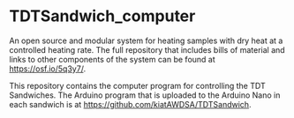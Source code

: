 # TDTSandwich_computer
An open source and modular system for heating samples with dry heat at a controlled heating rate. The full repository that includes bills of material and links to other components of the system can be found at https://osf.io/5q3y7/.

This repository contains the computer program for controlling the TDT Sandwiches. The Arduino program that is uploaded to the Arduino Nano in each sandwich is at https://github.com/kiatAWDSA/TDTSandwich.

